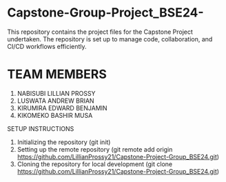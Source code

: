 # Capstone-Group-Project_BSE24-

This repository contains the project files for the Capstone Project undertaken.
The repository is set up to manage code, collaboration, and CI/CD workflows efficiently.

# TEAM MEMBERS
1. NABISUBI LILLIAN PROSSY
2. LUSWATA ANDREW BRIAN
3. KIRUMIRA EDWARD BENJAMIN
4. KIKOMEKO BASHIR MUSA

SETUP INSTRUCTIONS
1.  Initializing the repository (git init)
2.  Setting up the remote repository (git remote add origin https://github.com/LillianProssy21/Capstone-Project-Group_BSE24.git)
3.  Cloning the repository for local development (git clone https://github.com/LillianProssy21/Capstone-Project-Group_BSE24.git)
